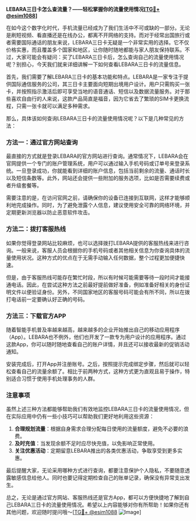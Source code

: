 **LEBARA三日卡怎么查流量？——轻松掌握你的流量使用情况[[TG💪+ @esim1088](https://t.me/s/esim1088)]**

在如今这个数字化时代，手机流量已经成为了我们生活中不可或缺的一部分。无论是刷短视频、看直播还是在线办公，都离不开网络的支持。而对于经常出国旅行或者需要国际通话的朋友来说，LEBARA三日卡无疑是一个非常实用的选择。它不仅价格实惠，而且覆盖多个国家和地区，让你随时随地都能与家人朋友保持联系。不过，大家可能会有疑问：买了LEBARA三日卡后，怎么查询自己的流量使用情况呢？别担心，今天我们就来详细讲解一下如何查看LEBARA三日卡的流量信息。

首先，我们需要了解LEBARA三日卡的基本功能和特点。LEBARA是一家专注于提供国际通信服务的公司，其三日卡主要面向短期出境用户设计。用户只需购买一张卡，并按照指示激活后即可享受当地的语音通话、短信以及数据流量服务。对于那些喜欢自由行的人来说，这款产品简直是福音，因为它省去了繁琐的SIM卡更换流程，只需一张卡就可以满足多种需求。

那么，具体该如何查询LEBARA三日卡的流量使用情况呢？以下是几种常见的方法：

### 方法一：通过官方网站查询

最直接的方式就是登录LEBARA的官方网站进行查询。通常情况下，LEBARA会在官网提供一个专门的账户管理系统，用户可以通过输入手机号码或订单号来登录系统。一旦登录成功，你就能看到详细的账户信息，包括当前剩余的流量、通话时长以及短信条数等。此外，网站还会提供一些附加的服务选项，比如是否需要续费或者升级套餐等。

需要注意的是，在访问官网之前，请确保你的设备已连接到互联网，这样才能够顺利地完成操作。同时，为了避免泄露个人信息，建议使用安全可靠的网络环境，并定期更新浏览器以防止恶意软件攻击。

### 方法二：拨打客服热线

如果你觉得登录网站比较麻烦，也可以选择拨打LEBARA提供的客服热线来进行咨询。一般来说，客服人员会根据你的手机号码或者其他相关信息为你查询具体的流量使用状况。这种方式的优点在于无需手动输入任何数据，整个过程更加便捷快速。

但是，由于客服热线可能存在繁忙时段，所以有时候可能需要等待一段时间才能接通电话。因此，在尝试这种方法之前最好提前做好准备，例如准备好相关的身份证明文件以便验证身份。另外，不同国家地区的客服号码可能会有所不同，所以在拨打电话前一定要确认好正确的号码。

### 方法三：下载官方APP

随着智能手机普及率越来越高，越来越多的企业开始推出自己的移动应用程序（App）。LEBARA也不例外，他们也开发了一款专为用户设计的应用程序。通过这款App，你可以随时随地查看自己的账户详情，并且还可以接收最新的促销活动通知。

安装完成后，打开App并注册账号。之后，按照提示完成绑定步骤，然后就可以轻松查看自己的流量余额了。相比于前两种方式，这种方式更为直观且易于操作，特别适合习惯于使用手机处理事务的人群。

### 注意事项

虽然上述三种方法都能够帮助我们有效地监控LEBARA三日卡的流量使用情况，但在实际应用中仍有一些小技巧可以帮助我们更好地利用这些资源：

1. **合理规划流量**：根据自身需求合理分配每日使用的流量额度，避免不必要的浪费。
2. **及时充值**：当发现余额不足时应尽快充值，以免影响正常使用。
3. **关注优惠活动**：定期留意LEBARA推出的各类优惠活动，争取享受到更多实惠。

最后提醒大家，无论采用哪种方式进行查询，都要注意保护个人隐私，不要随意透露敏感信息给他人。同时也要记得定期检查自己的账单记录，确保没有异常支出发生。

总之，无论是通过官方网站、客服热线还是官方App，都可以方便快捷地了解到自己LEBARA三日卡的流量使用情况。希望以上内容能够对你有所帮助！如果你还有其他问题，欢迎随时提问哦～[[TG💪+ @esim1088](https://t.me/s/esim1088) ![Image](https://i.postimg.cc/4NQfJmqS/Snipaste-2025-05-13-00-14-12.png)]